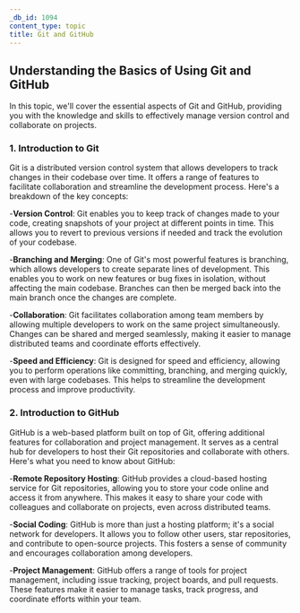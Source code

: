 ```yaml
---
_db_id: 1094
content_type: topic
title: Git and GitHub
---
```


## Understanding the Basics of Using Git and GitHub

In this topic, we'll cover the essential aspects of Git and GitHub, providing you with the knowledge and skills to effectively manage version control and collaborate on projects.

### 1. Introduction to Git

Git is a distributed version control system that allows developers to track changes in their codebase over time. It offers a range of features to facilitate collaboration and streamline the development process. Here's a breakdown of the key concepts:

-**Version Control**: Git enables you to keep track of changes made to your code, creating snapshots of your project at different points in time. This allows you to revert to previous versions if needed and track the evolution of your codebase.

-**Branching and Merging**: One of Git's most powerful features is branching, which allows developers to create separate lines of development. This enables you to work on new features or bug fixes in isolation, without affecting the main codebase. Branches can then be merged back into the main branch once the changes are complete.

-**Collaboration**: Git facilitates collaboration among team members by allowing multiple developers to work on the same project simultaneously. Changes can be shared and merged seamlessly, making it easier to manage distributed teams and coordinate efforts effectively.

-**Speed and Efficiency**: Git is designed for speed and efficiency, allowing you to perform operations like committing, branching, and merging quickly, even with large codebases. This helps to streamline the development process and improve productivity.

### 2. Introduction to GitHub

GitHub is a web-based platform built on top of Git, offering additional features for collaboration and project management. It serves as a central hub for developers to host their Git repositories and collaborate with others. Here's what you need to know about GitHub:

-**Remote Repository Hosting**: GitHub provides a cloud-based hosting service for Git repositories, allowing you to store your code online and access it from anywhere. This makes it easy to share your code with colleagues and collaborate on projects, even across distributed teams.

-**Social Coding**: GitHub is more than just a hosting platform; it's a social network for developers. It allows you to follow other users, star repositories, and contribute to open-source projects. This fosters a sense of community and encourages collaboration among developers.

-**Project Management**: GitHub offers a range of tools for project management, including issue tracking, project boards, and pull requests. These features make it easier to manage tasks, track progress, and coordinate efforts within your team.